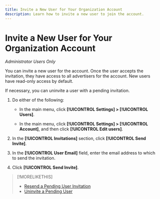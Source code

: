 ```yaml
---
title: Invite a New User for Your Organization Account
description: Learn how to invite a new user to join the account.
---
```

# Invite a New User for Your Organization Account

*Administrator Users Only*

You can invite a new user for the account. Once the user accepts the invitation, they have access to all advertisers for the account. New users have read-only access by default.

If necessary, you can uninvite a user with a pending invitation.

1. Do either of the following:

    * In the main menu, click **[!UICONTROL Settings] > [!UICONTROL Users]**.

    * In the main menu, click **[!UICONTROL Settings] > [!UICONTROL Account]**, and then click **[!UICONTROL Edit users]**.

1. In the **[!UICONTROL Invitations]** section, click **[!UICONTROL Send Invite]**.

1. In the **[!UICONTROL User Email]** field, enter the email address to which to send the invitation.

1. Click **[!UICONTROL Send Invite]**.

>[!MORELIKETHIS]
>
>* [Resend a Pending User Invitation](user-resend-invite.md)
>* [Uninvite a Pending User](user-uninvite.md)

<!-- >* [Edit User Permissions or Delete a User](user-edit.md) -->
